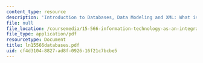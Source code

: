```yaml
---
content_type: resource
description: 'Introduction to Databases, Data Modeling and XML: What is a database?'
file: null
file_location: /coursemedia/15-566-information-technology-as-an-integrating-force-in-manufacturing-spring-2003/cf4d31048827ad8f092616f21c7bcbe5_ln15566databases.pdf
file_type: application/pdf
resourcetype: Document
title: ln15566databases.pdf
uid: cf4d3104-8827-ad8f-0926-16f21c7bcbe5
---
```


